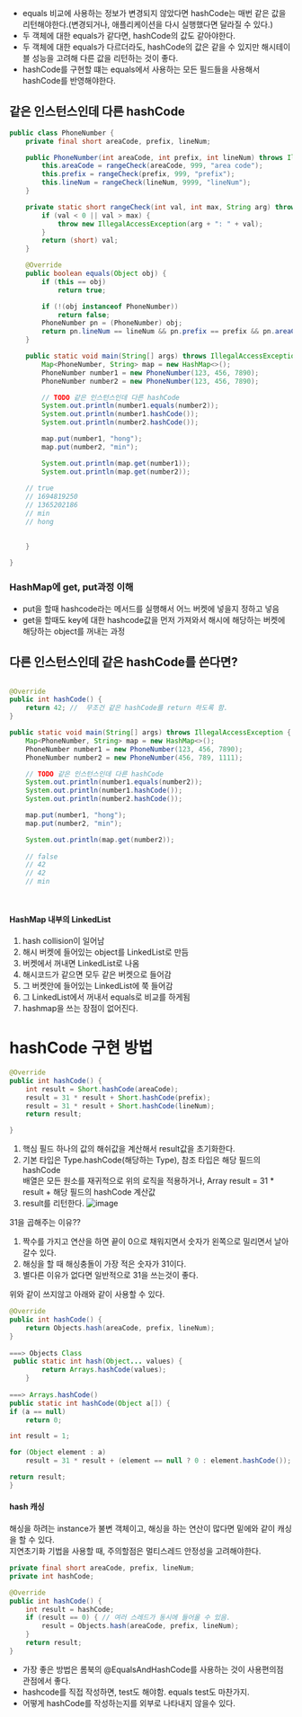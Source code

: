 * equals 비교에 사용하는 정보가 변경되지 않았다면 hashCode는 매번 같은 값을 리턴해야한다.(변경되거나, 애플리케이션을 다시 실행했다면 달라질 수 있다.)
* 두 객체에 대한 equals가 같다면, hashCode의 값도 같아야한다.
* 두 객체에 대한 equals가 다르더라도, hashCode의 값은 같을 수 있지만 해시테이블 성능을 고려해 다른 값을 리턴하는 것이 좋다. 
* hashCode를 구현할 떄는 equals에서 사용하는 모든 필드들을 사용해서 hashCode를 반영해야한다.  

## 같은 인스턴스인데 다른 hashCode  
``` java
public class PhoneNumber {
	private final short areaCode, prefix, lineNum;

	public PhoneNumber(int areaCode, int prefix, int lineNum) throws IllegalAccessException {
		this.areaCode = rangeCheck(areaCode, 999, "area code");
		this.prefix = rangeCheck(prefix, 999, "prefix");
		this.lineNum = rangeCheck(lineNum, 9999, "lineNum");
	}

	private static short rangeCheck(int val, int max, String arg) throws IllegalAccessException {
		if (val < 0 || val > max) {
			throw new IllegalAccessException(arg + ": " + val);
		}
		return (short) val;
	}

	@Override
	public boolean equals(Object obj) {
		if (this == obj)
			return true;

		if (!(obj instanceof PhoneNumber))
			return false;
		PhoneNumber pn = (PhoneNumber) obj;
		return pn.lineNum == lineNum && pn.prefix == prefix && pn.areaCode == areaCode;
	}

	public static void main(String[] args) throws IllegalAccessException {
		Map<PhoneNumber, String> map = new HashMap<>();
		PhoneNumber number1 = new PhoneNumber(123, 456, 7890);
		PhoneNumber number2 = new PhoneNumber(123, 456, 7890);

		// TODO 같은 인스턴스인데 다른 hashCode
		System.out.println(number1.equals(number2));
		System.out.println(number1.hashCode());
		System.out.println(number2.hashCode());

		map.put(number1, "hong");
		map.put(number2, "min");

		System.out.println(map.get(number1));
		System.out.println(map.get(number2));
    
    // true
    // 1694819250
    // 1365202186
    // min
    // hong

	
	}

}
```  

###  HashMap에 get, put과정 이해
* put을 할때 hashcode라는 메서드를 실행해서 어느 버켓에 넣을지 정하고 넣음
* get을 할때도 key에 대한 hashcode값을 먼저 가져와서 해시에 해당하는 버켓에 해당하는 object를 꺼내는 과정

##  다른 인스턴스인데 같은 hashCode를 쓴다면?
``` java

@Override
public int hashCode() {
	return 42; //  무조건 같은 hashCode를 return 하도록 함.
}

public static void main(String[] args) throws IllegalAccessException {
	Map<PhoneNumber, String> map = new HashMap<>();
	PhoneNumber number1 = new PhoneNumber(123, 456, 7890);
	PhoneNumber number2 = new PhoneNumber(456, 789, 1111);

	// TODO 같은 인스턴스인데 다른 hashCode
	System.out.println(number1.equals(number2));
	System.out.println(number1.hashCode());
	System.out.println(number2.hashCode());

	map.put(number1, "hong");
	map.put(number2, "min");

	System.out.println(map.get(number2));
	
	// false
	// 42
	// 42
	// min

  
```   

#### HashMap 내부의 LinkedList
1. hash collision이 일어남
2. 해시 버켓에 들어있는 object를 LinkedList로 만듬
3. 버켓에서 꺼내면 LinkedList로 나옴
4. 해시코드가 같으면 모두 같은 버켓으로 들어감
5. 그 버켓안에 들어있는 LinkedList에 쭉 들어감
6. 그 LinkedList에서 꺼내서 equals로 비교를 하게됨
7. hashmap을 쓰는 장점이 없어진다.  




# hashCode 구현 방법
```  java
@Override
public int hashCode() {
	int result = Short.hashCode(areaCode);
	result = 31 * result + Short.hashCode(prefix);
	result = 31 * result + Short.hashCode(lineNum);
	return result;

}
```  
1. 핵심 필드 하나의 값의 해쉬값을 계산해서 result값을 초기화한다.
2. 기본 타입은 Type.hashCode(해당하는 Type), 참조 타입은 해당 필드의 hashCode  
배열은 모든 원소를 재귀적으로 위의 로직을 적용하거나, Array
result = 31 * result + 해당 필드의 hashCode 계산값
3. result를 리턴한다. 
![image](https://user-images.githubusercontent.com/67637716/221396458-a6494d6e-9670-4ee7-8051-6e5717ae0b32.png)  

31을 곱해주는 이유??  
1. 짝수를 가지고 연산을 하면 끝이 0으로 채워지면서 숫자가 왼쪽으로 밀리면서 날아갈수 있다.
2. 해싱을 할 때 해싱충돌이 가장 적은 숫자가 31이다.  
3. 별다른 이유가 없다면 일반적으로 31을 쓰는것이 좋다.  


위와 같이 쓰지않고 아래와 같이 사용할 수 있다.  
``` java
@Override
public int hashCode() {
	return Objects.hash(areaCode, prefix, lineNum);
}
	
===> Objects Class
 public static int hash(Object... values) {
        return Arrays.hashCode(values);
    }
    
===> Arrays.hashCode()
public static int hashCode(Object a[]) {
if (a == null)
    return 0;

int result = 1;

for (Object element : a)
    result = 31 * result + (element == null ? 0 : element.hashCode());

return result;
}

```  

#### hash 캐싱
해싱을 하려는 instance가 불변 객체이고, 해싱을 하는 연산이 많다면 밑에와 같이 캐싱을 할 수 있다.  
지연초기화 기법을 사용할 때, 주의할점은 멀티스레드 안정성을 고려해야한다.  

``` java
private final short areaCode, prefix, lineNum;
private int hashCode;

@Override
public int hashCode() {
	int result = hashCode;
	if (result == 0) { // 여러 스레드가 동시에 들어올 수 있음.  
		result = Objects.hash(areaCode, prefix, lineNum);
	}
	return result;
}
```  

* 가장 좋은 방법은 롬북의 @EqualsAndHashCode를 사용하는 것이 사용편의점 관점에서 좋다. 
* hashcode를 직접 작성하면, test도 해야함. equals test도 마찬가지.
* 어떻게 hashCode를 작성하는지를 외부로 나타내지 않을수 있다.   






